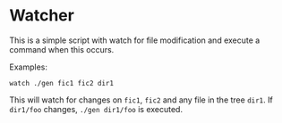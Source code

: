 # Watcher

This is a simple script with watch for file modification and execute a
command when this occurs.

Examples:

    watch ./gen fic1 fic2 dir1

This will watch for changes on `fic1`, `fic2` and any file in the tree `dir1`.
If `dir1/foo` changes, `./gen dir1/foo` is executed.
